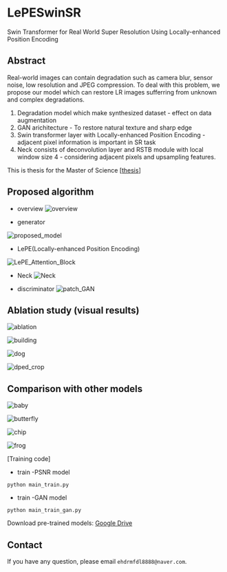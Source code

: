 # LePESwinSR
Swin Transformer for Real World Super Resolution Using Locally-enhanced Position Encoding

## Abstract
Real-world images can contain degradation such as camera blur, sensor noise, low resolution and JPEG compression.
To deal with this problem, we propose our model which can restore LR images sufferring from unknown and complex degradations.
1. Degradation model which make synthesized dataset - effect on data augmentation
2. GAN arichitecture - To restore natural texture and sharp edge
3. Swin transformer layer with Locally-enhanced Position Encoding - adjacent pixel information is important in SR task
4. Neck consists of deconvolution layer and RSTB module with local window size 4 - considering adjacent pixels and upsampling features. 

This is thesis for the Master of Science [[thesis](https://drive.google.com/file/d/18gJewIzNnOzD1OfGzI7lEhNSgfHeKVK0/view?ths=true)]

## Proposed algorithm
- overview
![overview](img/overview.png)

- generator

![proposed_model](img/proposed_model.png)

- LePE(Locally-enhanced Position Encoding)

![LePE_Attention_Block](img/LePE_Attention_Block.png)

- Neck
![Neck](img/Neck.png)

- discriminator
![patch_GAN](img/patchGAN.png)

## Ablation study (visual results)
![ablation](img/ablation.png)

![building](img/ablation_study_building.png)

![dog](img/ablation_study_dog.png)

![dped_crop](img/ablation_study_dped_crop.png)

## Comparison with other models


![baby](img/comparison_baby.png)

![butterfly](img/comparison_butterfly.png)

![chip](img/comparison_chip.png)

![frog](img/comparison_frog.png)

[Training code]
- train -PSNR model
```
python main_train.py
```

- train -GAN model
```
python main_train_gan.py
```
Download pre-trained models: [Google Drive](https://drive.google.com/drive/u/1/folders/1gYvlfsDR71p2ScDjUSXDwW-EqS7Bcw4k)

## Contact

If you have any question, please email `ehdrmfdl8888@naver.com`.
